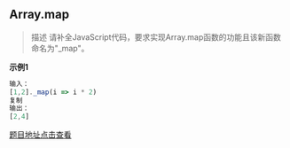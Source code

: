 ## Array.map
>描述
>请补全JavaScript代码，要求实现Array.map函数的功能且该新函数命名为"_map"。

**示例1**
```js
输入：
[1,2]._map(i => i * 2)
复制
输出：
[2,4]
```

[题目地址点击查看](https://www.nowcoder.com/practice/8300c998180c4ebbbd2a5aaeb7fbc77c?tpId=274&tqId=39527&rp=1&ru=/exam/oj&qru=/exam/oj&sourceUrl=%2Fexam%2Foj%3Fpage%3D1%26tab%3D%25E5%2589%258D%25E7%25AB%25AF%25E7%25AF%2587%26topicId%3D274&difficulty=undefined&judgeStatus=undefined&tags=&title=)
